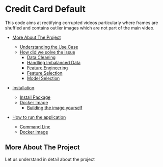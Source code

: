 # Credit Card Default 

This code aims at rectifying corrupted videos particularly where frames are shuffled and contains outlier images which 
are not part of the main video.

<!-- toc -->

- [More About The Project](#more-about-the-project)
  - [Understanding the Use Case](#understanding-the-use-case)
  - [How did we solve the issue](#how-did-we-solve-the-issue)
     - [Data Cleaning](#data-cleaning)
     - [Handling Imbalanced Data](#handling-imbalanced-data)
     - [Feature Engineering](#feature-engineering)
     - [Feature Selection](#feature-selection)
     - [Model Selection](#model-selection)
    
- [Installation](#installation)
  - [Install Package](#install-package)
  - [Docker Image](#docker-image)
    - [Building the image yourself](#building-the-image-yourself)
- [How to run the application](#how-to-run-the-application)
  - [Command Line](#command-line)
  - [Docker Image](#docker-image)
<!-- tocstop -->

## More About The Project
Let us understand in detail about the project
